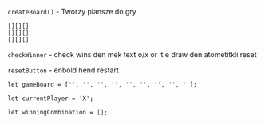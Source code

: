 ```createBoard()``` - Tworzy plansze do gry
 ```
[][][]
[][][]
[][][]
```
```checkWinner``` -  check wins den mek text o/x  or it e draw den atometitkli reset

```resetButton``` - enbold hend restart

```let gameBoard = ['', '', '', '', '', '', '', '', ''];```  

```let currentPlayer = 'X';```

```let winningCombination = [];```
